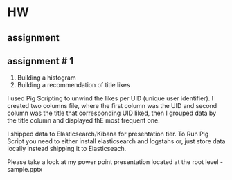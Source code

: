 HW
======
## assignment 
## assignment  # 1 ##
1. Building a histogram
2. Building a recommendation of title likes

I used Pig Scripting to unwind the likes per UID (unique user identifier). I created two columns file, where the first column was the UID and second column was the title that corresponding UID liked, then I grouped data by the title column and displayed thE most frequent one.

I shipped data to Elasticsearch/Kibana for presentation tier. 
To Run Pig Script you need to either install elasticsearch and logstahs or, just store data locally instead shipping it to Elasticseach.

Please take a look at my power point presentation located at the root level - sample.pptx
